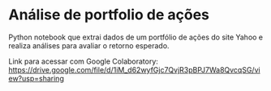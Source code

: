 # Análise de portfolio de ações


Python notebook que extrai dados de um portfólio de ações do site Yahoo e realiza análises para avaliar o retorno esperado.

Link para acessar com Google Colaboratory:
https://drive.google.com/file/d/1iM_d62wyfGjc7QvjR3pBPJ7Wa8QvcqSG/view?usp=sharing
